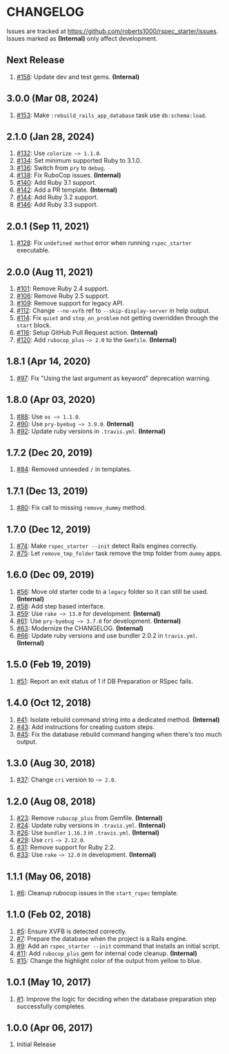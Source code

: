 # CHANGELOG

Issues are tracked at https://github.com/roberts1000/rspec_starter/issues. Issues marked as **(Internal)** only affect development.

## Next Release

1. [#158](../../issues/158): Update dev and test gems. **(Internal)**

## 3.0.0 (Mar 08, 2024)

1. [#153](../../issues/153): Make `:rebuild_rails_app_database` task use `db:schema:load`.

## 2.1.0 (Jan 28, 2024)

1. [#132](../../issues/132): Use `colorize ~> 1.1.0`.
1. [#134](../../issues/134): Set minimum supported Ruby to 3.1.0.
1. [#136](../../issues/136): Switch from `pry` to `debug`.
1. [#138](../../issues/138): Fix RuboCop issues. **(Internal)**
1. [#140](../../issues/140): Add Ruby 3.1 support.
1. [#142](../../issues/142): Add a PR template. **(Internal)**
1. [#144](../../issues/144): Add Ruby 3.2 support.
1. [#146](../../issues/146): Add Ruby 3.3 support.

## 2.0.1 (Sep 11, 2021)

1. [#128](../../issues/128): Fix `undefined method` error when running `rspec_starter` executable.

## 2.0.0 (Aug 11, 2021)

1. [#101](../../issues/101): Remove Ruby 2.4 support.
1. [#106](../../issues/106): Remove Ruby 2.5 support.
1. [#109](../../issues/109): Remove support for legacy API.
1. [#112](../../issues/112): Change `--no-xvfb` ref to `--skip-display-server` in help output.
1. [#114](../../issues/114): Fix `quiet` and `stop_on_problem` not getting overridden through the `start` block.
1. [#116](../../issues/116): Setup GitHub Pull Request action. **(Internal)**
1. [#120](../../issues/120): Add `rubocop_plus` `~> 2.0` to the `Gemfile`. **(Internal)**

## 1.8.1 (Apr 14, 2020)

1. [#97](../../issues/97): Fix "Using the last argument as keyword" deprecation warning.

## 1.8.0 (Apr 03, 2020)

1. [#88](../../issues/88): Use `os ~> 1.1.0`.
1. [#90](../../issues/90): Use `pry-byebug ~> 3.9.0`. **(Internal)**
1. [#92](../../issues/92): Update ruby versions in `.travis.yml`. **(Internal)**

## 1.7.2 (Dec 20, 2019)

1. [#84](../../issues/84): Removed unneeded `/` in templates.

## 1.7.1 (Dec 13, 2019)

1. [#80](../../issues/80): Fix call to missing `remove_dummy` method.

## 1.7.0 (Dec 12, 2019)

1. [#74](../../issues/74): Make `rspec_starter --init` detect Rails engines correctly.
1. [#75](../../issues/75): Let `remove_tmp_folder` task remove the tmp folder from `dummy` apps.

## 1.6.0 (Dec 09, 2019)

1. [#56](../../issues/56): Move old starter code to a `legacy` folder so it can still be used. **(Internal)**
1. [#58](../../issues/58): Add step based interface.
1. [#59](../../issues/59): Use `rake ~> 13.0` for development. **(Internal)**
1. [#61](../../issues/61): Use `pry-byebug ~> 3.7.0` for development. **(Internal)**
1. [#63](../../issues/63): Modernize the CHANGELOG. **(Internal)**
1. [#66](../../issues/66): Update ruby versions and use bundler 2.0.2 in `travis.yml`. **(Internal)**

## 1.5.0 (Feb 19, 2019)

1. [#51](../../issues/51): Report an exit status of 1 if DB Preparation or RSpec fails.

## 1.4.0 (Oct 12, 2018)

1. [#41](../../issues/41): Isolate rebuild command string into a dedicated method. **(Internal)**
1. [#43](../../issues/43): Add instructions for creating custom steps.
1. [#45](../../issues/45): Fix the database rebuild command hanging when there's too much output.

## 1.3.0 (Aug 30, 2018)

1. [#37](../../issues/37): Change `cri` version to `~> 2.0`.

## 1.2.0 (Aug 08, 2018)

1. [#23](../../issues/23): Remove `rubocop_plus` from Gemfile. **(Internal)**
1. [#24](../../issues/24): Update ruby versions in `.travis.yml`. **(Internal)**
1. [#26](../../issues/26): Use `bundler` `1.16.3` in `.travis.yml`. **(Internal)**
1. [#29](../../issues/29): Use `cri` `~> 2.12.0`.
1. [#31](../../issues/31): Remove support for Ruby 2.2.
1. [#33](../../issues/33): Use `rake` `~> 12.0` in development. **(Internal)**

## 1.1.1 (May 06, 2018)

1. [#6](../../issues/6): Cleanup rubocop issues in the `start_rspec` template.

## 1.1.0 (Feb 02, 2018)

1. [#5](../../issues/5): Ensure XVFB is detected correctly.
1. [#7](../../issues/7): Prepare the database when the project is a Rails engine.
1. [#9](../../issues/9): Add an `rspec_starter --init` command that installs an initial script.
1. [#11](../../issues/11): Add `rubocop_plus` gem for internal code cleanup. **(Internal)**
1. [#15](../../issues/15): Change the highlight color of the output from yellow to blue.

## 1.0.1 (May 10, 2017)

1. [#1](../../issues/1): Improve the logic for deciding when the database preparation step successfully completes.

## 1.0.0 (Apr 06, 2017)

1. Initial Release
